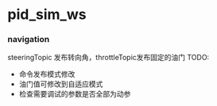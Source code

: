 # pid_sim_ws

### navigation
steeringTopic 发布转向角，throttleTopic发布固定的油门
TODO:
- 命令发布模式修改
- 油门值可修改到自适应模式
- 检查需要调试的参数是否全部为动参